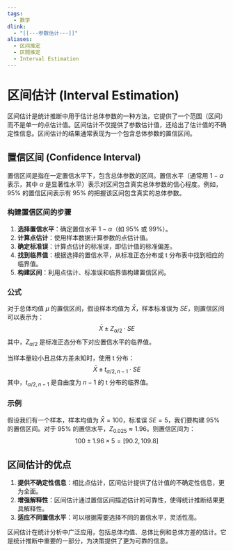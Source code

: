 ```yaml
---
tags:
  - 数学
dlink:
  - "[[---参数估计---]]"
aliases:
  - 区间推定
  - 区間推定
  - Interval Estimation
---
```

# 区间估计 (Interval Estimation)

区间估计是统计推断中用于估计总体参数的一种方法，它提供了一个范围（区间）而不是单一的点估计值。区间估计不仅提供了参数估计值，还给出了估计值的不确定性信息。区间估计的结果通常表现为一个包含总体参数的置信区间。

## 置信区间 (Confidence Interval)

置信区间是指在一定置信水平下，包含总体参数的区间。置信水平（通常用 $1-\alpha$ 表示，其中 $\alpha$ 是显著性水平）表示对区间包含真实总体参数的信心程度。例如，95% 的置信区间表示有 95% 的把握该区间包含真实的总体参数。

### 构建置信区间的步骤

1. **选择置信水平**：确定置信水平 $1-\alpha$（如 95% 或 99%）。
2. **计算点估计**：使用样本数据计算参数的点估计值。
3. **确定标准误**：计算点估计的标准误，即估计值的标准偏差。
4. **找到临界值**：根据选择的置信水平，从标准正态分布或 t 分布表中找到相应的临界值。
5. **构建区间**：利用点估计、标准误和临界值构建置信区间。

### 公式

对于总体均值 $\mu$ 的置信区间，假设样本均值为 $\bar{X}$，样本标准误为 $SE$，则置信区间可以表示为：
$$
\bar{X} \pm Z_{\alpha/2} \cdot SE
$$
其中，$Z_{\alpha/2}$ 是标准正态分布下对应置信水平的临界值。

当样本量较小且总体方差未知时，使用 t 分布：
$$
\bar{X} \pm t_{\alpha/2, n-1} \cdot SE
$$
其中，$t_{\alpha/2, n-1}$ 是自由度为 $n-1$ 的 t 分布的临界值。

### 示例

假设我们有一个样本，样本均值为 $\bar{X} = 100$，标准误 $SE = 5$，我们要构建 95% 的置信区间。对于 95% 的置信水平，$Z_{0.025} \approx 1.96$。则置信区间为：
$$
100 \pm 1.96 \times 5 = [90.2, 109.8]
$$

## 区间估计的优点

1. **提供不确定性信息**：相比点估计，区间估计提供了估计值的不确定性信息，更为全面。
2. **增强解释性**：区间估计通过置信区间描述估计的可靠性，使得统计推断结果更具解释性。
3. **适应不同置信水平**：可以根据需要选择不同的置信水平，灵活性高。

区间估计在统计分析中广泛应用，包括总体均值、总体比例和总体方差的估计。它是统计推断中重要的一部分，为决策提供了更为可靠的信息。
